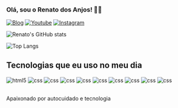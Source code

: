 
### Olá, sou o Renato dos Anjos! 👼🏾

[![Blog](https://img.shields.io/website?label=renatodosanjos&style=for-the-badge&url=https://renatodosanjos.com/)](https://renatodosanjos.com)
[![Youtube](https://img.shields.io/badge/YouTube-FF0000?style=for-the-badge&logo=youtube&logoColor=white)](https://www.youtube.com/channel/UCctIYk8dt9qGWNPGJf0tfog)
[![Instagram](https://img.shields.io/badge/Instagram-E4405F?style=for-the-badge&logo=instagram&logoColor=white)](https://www.instagram.com/renatodosanjoss)

![Renato's GitHub stats](https://github-readme-stats.vercel.app/api?username=rnanjos&show_icons=true&theme=radical)

![Top Langs](https://github-readme-stats.vercel.app/api/top-langs/?username=rnanjos&hide_progress=true)

## Tecnologias que eu uso no meu dia

<div style="display: inline_block">
  <img align="center" alt="html5" src="https://img.shields.io/badge/HTML5-E34F26?style=for-the-badge&logo=html5&logoColor=white" />
  <img align="center" alt="css" src="https://img.shields.io/badge/CSS3-1572B6?style=for-the-badge&logo=css3&logoColor=white" />
    <img align="center" alt="css" src="https://img.shields.io/badge/PHP-777BB4?style=for-the-badge&logo=php&logoColor=white" />
    <img align="center" alt="css" src="https://img.shields.io/badge/Java-ED8B00?style=for-the-badge&logo=openjdk&logoColor=white" />
     <img align="center" alt="css" src="https://img.shields.io/badge/Jira-0052CC?style=for-the-badge&logo=Jira&logoColor=white" />
     <img align="center" alt="css" src="https://img.shields.io/badge/MySQL-005C84?style=for-the-badge&logo=mysql&logoColor=white" />
     <img align="center" alt="css" src="https://img.shields.io/badge/Microsoft_Excel-217346?style=for-the-badge&logo=microsoft-excel&logoColor=white" />
     <img align="center" alt="css" src="https://img.shields.io/badge/Notion-000000?style=for-the-badge&logo=notion&logoColor=white" />
     <img align="center" alt="css" src="https://img.shields.io/badge/Python-3776AB?style=for-the-badge&logo=python&logoColor=white" />
    <img align="center" alt="css" src="https://img.shields.io/badge/Powerbi-3776AB?style=for-the-badge&logo=powerbi&logoColor=white" />
</div><br/>

Apaixonado por autocuidado e tecnologia
